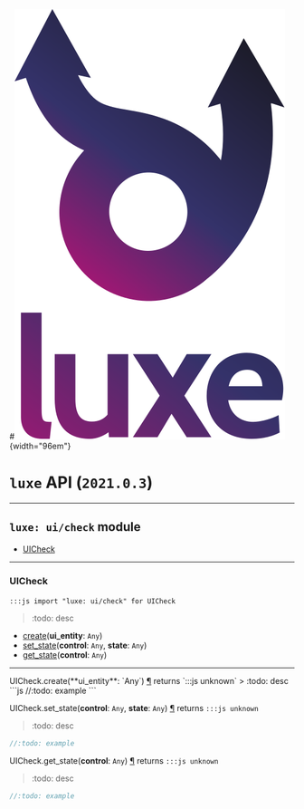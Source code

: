 #![](../../images/luxe-dark.svg){width="96em"}

# `luxe` API (`2021.0.3`)  


---

## `luxe: ui/check` module

- [UICheck](#uicheck)   

---

### UICheck
`:::js import "luxe: ui/check" for UICheck`
> :todo: desc

- [create](#UICheck.create)(**ui_entity**: `Any`)
- [set_state](#UICheck.set_state+2)(**control**: `Any`, **state**: `Any`)
- [get_state](#UICheck.get_state)(**control**: `Any`)

<hr/>
<endpoint module="luxe: ui/check" class="UICheck" signature="create(ui_entity : Any)"></endpoint>
<signature id="UICheck.create">UICheck.create(**ui_entity**: `Any`)
<a class="headerlink" href="#UICheck.create" title="Permanent link">¶</a></signature>
<span class='api_ret'>returns</span> `:::js unknown`
> :todo: desc   
```js
//:todo: example
```

<endpoint module="luxe: ui/check" class="UICheck" signature="set_state(control : Any, state : Any)"></endpoint>
<signature id="UICheck.set_state+2">UICheck.set_state(**control**: `Any`, **state**: `Any`)
<a class="headerlink" href="#UICheck.set_state+2" title="Permanent link">¶</a></signature>
<span class='api_ret'>returns</span> `:::js unknown`
> :todo: desc   
```js
//:todo: example
```

<endpoint module="luxe: ui/check" class="UICheck" signature="get_state(control : Any)"></endpoint>
<signature id="UICheck.get_state">UICheck.get_state(**control**: `Any`)
<a class="headerlink" href="#UICheck.get_state" title="Permanent link">¶</a></signature>
<span class='api_ret'>returns</span> `:::js unknown`
> :todo: desc   
```js
//:todo: example
```

